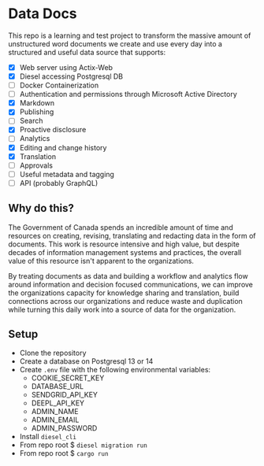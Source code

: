 # Data Docs

This repo is a learning and test project to transform the massive amount of unstructured word documents we create and use every day into a structured and useful data source that supports:

- [x] Web server using Actix-Web
- [x] Diesel accessing Postgresql DB
- [ ] Docker Containerization
- [ ] Authentication and permissions through Microsoft Active Directory
- [x] Markdown
- [x] Publishing
- [ ] Search
- [x] Proactive disclosure
- [ ] Analytics
- [x] Editing and change history
- [x] Translation
- [ ] Approvals
- [ ] Useful metadata and tagging
- [ ] API (probably GraphQL)

## Why do this?
The Government of Canada spends an incredible amount of time and resources on creating, revising, translating and redacting data in the form of documents. This work is resource intensive and high value, but despite decades of information management systems and practices, the overall value of this resource isn't apparent to the organizations. 

By treating documents as data and building a workflow and analytics flow around information and decision focused communications, we can improve the organizations capacity for knowledge sharing and translation, build connections across our organizations and reduce waste and duplication while turning this daily work into a source of data for the organization.


## Setup
* Clone the repository
* Create a database on Postgresql 13 or 14
* Create `.env` file with the following environmental variables:
    * COOKIE_SECRET_KEY
    * DATABASE_URL
    * SENDGRID_API_KEY
    * DEEPL_API_KEY
    * ADMIN_NAME
    * ADMIN_EMAIL
    * ADMIN_PASSWORD
* Install `diesel_cli`
* From repo root $ `diesel migration run`
* From repo root $ `cargo run`